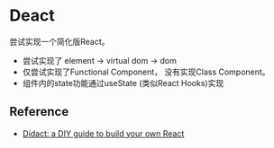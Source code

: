 # Deact

尝试实现一个简化版React。

- 尝试实现了 element -> virtual dom -> dom
- 仅尝试实现了Functional Component， 没有实现Class Component。 
- 组件内的state功能通过useState (类似React Hooks)实现

## Reference
- [Didact: a DIY guide to build your own React](https://engineering.hexacta.com/didact-learning-how-react-works-by-building-it-from-scratch-51007984e5c5)
